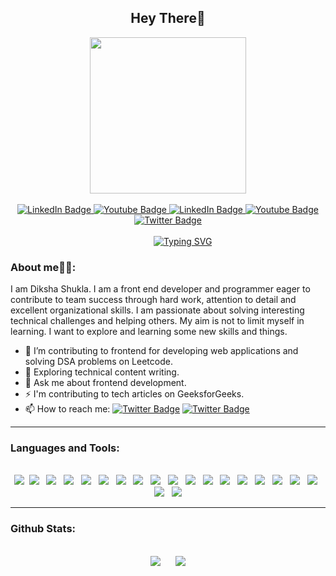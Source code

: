 <h2 align="center"> Hey There👋 </h2>
<div id="header" align="center">
  <img src="https://media.giphy.com/media/eIcJtfTtgJrsH6BjZO/giphy.gif" width="250"/>
</div>
<br>
<div id="badges" align="center">
  <a href="https://www.linkedin.com/in/diksha-shukla-98aa1a196/">
    <img src="https://img.shields.io/badge/LinkedIn-blue?style=for-the-badge&logo=linkedin&logoColor=white" alt="LinkedIn Badge"/>
  </a>
  <a href="https://github.com/dikshashukla455">
    <img src="https://img.shields.io/badge/Github-black?style=for-the-badge&logo=github&logoColor=white" alt="Youtube Badge"/>
  </a>
  <a href="https://leetcode.com/dikshashukla455/">
    <img src="https://img.shields.io/badge/LeetCode-000000?style=for-the-badge&logo=LeetCode&logoColor=#d16c06" alt="LinkedIn Badge"/>
  </a>
  <a href="https://www.instagram.com/dikshashukla455/">
    <img src="https://img.shields.io/badge/Instagram-E4405F?style=for-the-badge&logo=instagram&logoColor=white" alt="Youtube Badge"/>
  </a>
    <a href="mailto:deekshashukla03102001@gmail.com">
    <img src="https://img.shields.io/badge/Gmail-D14836?style=for-the-badge&logo=gmail&logoColor=white" alt="Twitter Badge"/>
  </a>
</div>
<br>
<div align="center">
&nbsp;&nbsp;&nbsp;&nbsp;&nbsp;&nbsp;&nbsp;&nbsp;&nbsp;&nbsp;&nbsp;&nbsp;<a href="https://git.io/typing-svg"><img src="https://readme-typing-svg.demolab.com?font=Fira+Code&pause=1000&color=F7C819&width=435&lines=I+build+things+on+the+web%F0%9F%92%BB" alt="Typing SVG" /></a>
  </div>
  
<h3>About me👩‍💻:</h3>

I am Diksha Shukla. I am a front end developer and programmer eager to contribute to team success through hard work, attention to detail and excellent organizational skills. I am passionate about solving interesting technical challenges and helping others. My aim is not to limit myself in learning. I want to explore and learning some new skills and things. 

- 🔭 I’m contributing to frontend for developing web applications and solving DSA problems on Leetcode.
- 🌱 Exploring technical content writing.
- 💬 Ask me about frontend development.
- ⚡ I'm contributing to tech articles on GeeksforGeeks.
- 📫 How to reach me:    <a href="https://www.linkedin.com/in/diksha-shukla-98aa1a196/"><img src="https://img.shields.io/badge/LinkedIn-blue?style=for-the-badge&logo=linkedin&logoColor=white&style=flat" alt="Twitter Badge"/></a>   <a href="mailto:deekshashukla03102001@gmail.com">
    <img src="https://img.shields.io/badge/Gmail-D14836?style=for-the-badge&logo=gmail&logoColor=white&style=flat" alt="Twitter Badge"/>
  </a>
<hr>
<h3>Languages and Tools:</h3>
<br>
<div align="center">
<img src="https://img.shields.io/badge/C%2B%2B-00599C?style=for-the-badge&logo=c%2B%2B&logoColor=white" />&nbsp;&nbsp;<img src="https://img.shields.io/badge/C-00599C?style=for-the-badge&logo=c&logoColor=white" />&nbsp;&nbsp;
<img src="https://img.shields.io/badge/HTML5-E34F26?style=for-the-badge&logo=html5&logoColor=white" />&nbsp;&nbsp;
<img src="https://img.shields.io/badge/CSS3-1572B6?style=for-the-badge&logo=css3&logoColor=white" />&nbsp;&nbsp;
<img src="https://img.shields.io/badge/JavaScript-F7DF1E?style=for-the-badge&logo=javascript&logoColor=black" />&nbsp;&nbsp;
<img src="https://img.shields.io/badge/React-20232A?style=for-the-badge&logo=react&logoColor=61DAFB" />&nbsp;&nbsp;
<img src="https://img.shields.io/badge/Tailwind_CSS-38B2AC?style=for-the-badge&logo=tailwind-css&logoColor=white" />&nbsp;&nbsp;
<img src="https://img.shields.io/badge/Bootstrap-563D7C?style=for-the-badge&logo=bootstrap&logoColor=white" />&nbsp;&nbsp;
<img src="https://img.shields.io/badge/Material--UI-0081CB?style=for-the-badge&logo=material-ui&logoColor=white" />&nbsp;&nbsp;
<img src="https://img.shields.io/badge/Sass-CC6699?style=for-the-badge&logo=sass&logoColor=white" />&nbsp;&nbsp;
<img src="https://img.shields.io/badge/Redux-593D88?style=for-the-badge&logo=redux&logoColor=white" />&nbsp;&nbsp;
<img src="https://img.shields.io/badge/GIT-E44C30?style=for-the-badge&logo=git&logoColor=white" />&nbsp;&nbsp;
<img src="https://img.shields.io/badge/Microsoft-666666?style=for-the-badge&logo=microsoft&logoColor=white" />&nbsp;&nbsp;
<img src="https://img.shields.io/badge/MySQL-005C84?style=for-the-badge&logo=mysql&logoColor=white" />&nbsp;&nbsp;
<img src="https://img.shields.io/badge/Windows-0078D6?style=for-the-badge&logo=windows&logoColor=white" />&nbsp;&nbsp;
<img src="https://img.shields.io/badge/Firebase-039BE5?style=for-the-badge&logo=Firebase&logoColor=white" />&nbsp;&nbsp;
<img src="https://img.shields.io/badge/Postman-FF6C37.svg?style=for-the-badge&logo=Postman&logoColor=white" />&nbsp;&nbsp;
<img src="https://img.shields.io/badge/JSON-000000.svg?style=for-the-badge&logo=JSON&logoColor=white" />&nbsp;&nbsp;
<img src="https://img.shields.io/badge/Visual%20Studio%20Code-007ACC.svg?style=for-the-badge&logo=Visual-Studio-Code&logoColor=white">&nbsp;&nbsp;
<img src="https://img.shields.io/badge/Jest-C21325.svg?style=for-the-badge&logo=Jest&logoColor=white" />
 
  </div>
  <hr>
<h3>Github Stats:</h3>
<br>
<div align="center">
<img src="https://github-readme-stats.vercel.app/api?username=dikshashukla455&count_private=true&theme=radical&show_icons=true"/>&nbsp;&nbsp;&nbsp;&nbsp;&nbsp;&nbsp;<img src="https://github-readme-stats.vercel.app/api/top-langs/?username=dikshashukla455&layout=compact&theme=tokyonight"/></div>
